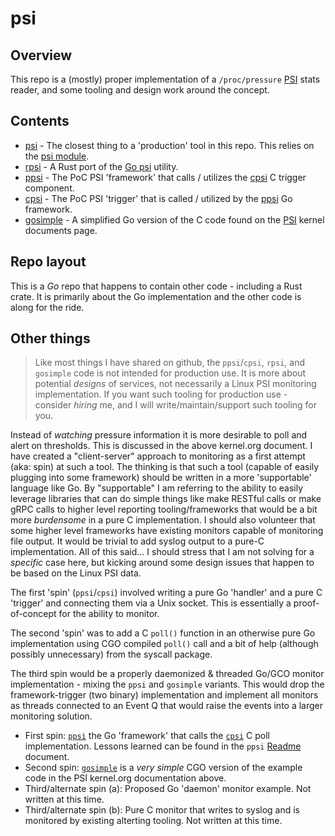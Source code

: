 # psi

## Overview

This repo is a (mostly) proper implementation of a ``/proc/pressure`` [PSI](https://www.kernel.org/doc/html/v5.4/accounting/psi.html) stats reader, and some tooling and design work around the concept.

## Contents

- [psi](cmd/psi/Readme.md) - The closest thing to a 'production' tool in this repo. This relies on the [psi module](pkg/psi/).
- [rpsi](cmd/rpsi/Readme.md) - A Rust port of the [Go psi](cmd/psi/Readme.md) utility.
- [ppsi](cmd/ppsi/Readme.md) - The PoC PSI 'framework' that calls / utilizes the [cpsi](cmd/cpsi/Readme.md) C trigger component.
- [cpsi](cmd/cpsi/Readme.md) - The PoC PSI 'trigger' that is called / utilized by the [ppsi](cmd/ppsi/Readme.md) Go framework.
- [gosimple](cmd/gosimple/Readme.md) - A simplified Go version of the C code found on the [PSI](https://www.kernel.org/doc/html/v5.4/accounting/psi.html) kernel documents page.

## Repo layout

This is a *Go* repo that happens to contain other code - including a Rust crate. It is primarily about the Go implementation and the other code is along for the ride.

## Other things

> Like most things I have shared on github, the ``ppsi``/``cpsi``, ``rpsi``, and ``gosimple`` code is not intended for production use. It is more about potential *designs* of services, not necessarily a Linux PSI monitoring implementation. If you want such tooling for production use - consider *hiring* me, and I will write/maintain/support such tooling for you.

Instead of *watching* pressure information it is more desirable to poll and alert on thresholds. This is discussed in the above kernel.org document. I have created a "client-server" approach to monitoring as a first attempt (aka: spin) at such a tool. The thinking is that such a tool (capable of easily plugging into some framework) should be written in a more 'supportable' language like Go. By "supportable" I am referring to the ability to easily leverage libraries that can do simple things like make RESTful calls or make gRPC calls to higher level reporting tooling/frameworks that would be a bit more *burdensome* in a pure C implementation. I should also volunteer that some higher level frameworks have existing monitors capable of monitoring file output. It would be trivial to add syslog output to a pure-C implementation. All of this said... I should stress that I am not solving for a *specific* case here, but kicking around some design issues that happen to be based on the Linux PSI data.

The first 'spin' (``ppsi``/``cpsi``) involved writing a pure Go 'handler' and a pure C 'trigger' and connecting them via a Unix socket. This is essentially a proof-of-concept for the ability to monitor.

The second 'spin' was to add a C ``poll()`` function in an otherwise pure Go implementation using CGO compiled ``poll()`` call and a bit of help (although possibly unnecessary) from the syscall package.

The third spin would be a properly daemonized & threaded Go/GCO monitor implementation - mixing the ``ppsi`` and ``gosimple`` variants. This would drop the framework-trigger (two binary) implementation and implement all monitors as threads connected to an Event Q that would raise the events into a larger monitoring solution.

- First spin: [``ppsi``](cmd/ppsi/Readme.md) the Go 'framework' that calls the [``cpsi``](cmd/cpsi/Readme.md) C poll implementation. Lessons learned can be found in the ``ppsi`` [Readme](cmd/ppsi/Readme.md) document.
- Second spin: [``gosimple``](cmd/gosimple/Readme.md) is a *very simple* CGO version of the example code in the PSI kernel.org documentation above.
- Third/alternate spin (a): Proposed Go 'daemon' monitor example. Not written at this time.
- Third/alternate spin (b): Pure C monitor that writes to syslog and is monitored by existing alterting tooling. Not written at this time.
